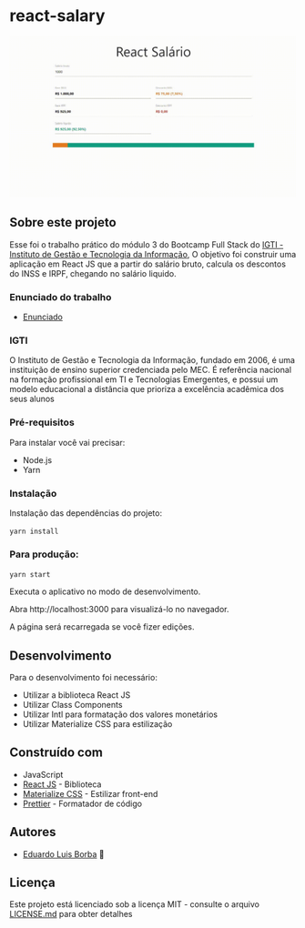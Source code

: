 # react-salary

![GIF do projeto](https://github.com/DuhBorba/react-salary/blob/master/demo.gif)

## Sobre este projeto
Esse foi o trabalho prático do módulo 3 do Bootcamp Full Stack do [IGTI - Instituto de Gestão e Tecnologia da Informação](https://www.igti.com.br/), O objetivo foi construir uma aplicação em React JS que a partir do salário bruto, calcula os descontos do INSS e IRPF, chegando no salário liquido. 

### Enunciado do trabalho
* [Enunciado](https://github.com/DuhBorba/react-salary/blob/master/enunciado.pdf)

### IGTI
O Instituto de Gestão e Tecnologia da Informação, fundado em 2006, é uma instituição de ensino superior credenciada pelo MEC. 
É referência nacional na formação profissional em TI e Tecnologias Emergentes, e possui um modelo educacional a distância que prioriza a excelência acadêmica dos seus alunos

### Pré-requisitos

Para instalar você vai precisar:

* Node.js
* Yarn

### Instalação

Instalação das dependências do projeto:

``
yarn install
``

### Para produção:

``
yarn start
``

Executa o aplicativo no modo de desenvolvimento.

Abra http://localhost:3000 para visualizá-lo no navegador.

A página será recarregada se você fizer edições.

## Desenvolvimento

Para o desenvolvimento foi necessário:
* Utilizar a biblioteca React JS
* Utilizar Class Components
* Utilizar Intl para formatação dos valores monetários
* Utilizar Materialize CSS para estilização

## Construído com

* JavaScript
* [React JS](https://reactjs.org/) - Biblioteca
* [Materialize CSS](https://materializecss.com/) - Estilizar front-end
* [Prettier](https://prettier.io/) - Formatador de código

## Autores

* [Eduardo Luis Borba](https://github.com/DuhBorba) :rocket:

## Licença

Este projeto está licenciado sob a licença MIT - consulte o arquivo [LICENSE.md](LICENSE.md) para obter detalhes

